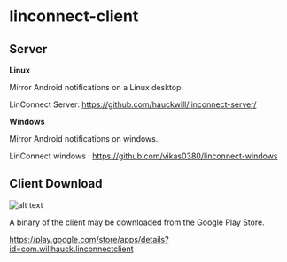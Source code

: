 linconnect-client
=================

Server
------

**Linux**

Mirror Android notifications on a Linux desktop.

LinConnect Server: https://github.com/hauckwill/linconnect-server/

**Windows**

Mirror Android notifications on windows.

LinConnect windows : https://github.com/vikas0380/linconnect-windows

Client Download
---------------

![alt text](https://developer.android.com/images/brand/en_app_rgb_wo_60.png "Google Play")

A binary of the client may be downloaded from the Google Play Store.

https://play.google.com/store/apps/details?id=com.willhauck.linconnectclient
